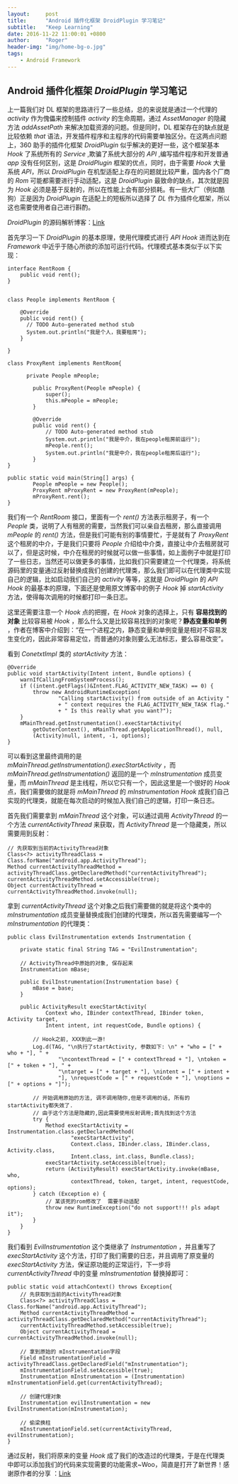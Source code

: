 ```yaml
---
layout:     post
title:      "Android 插件化框架 DroidPlugin 学习笔记"
subtitle:   "Keep Learning"
date: 2016-11-22 11:00:01 +0800
author:     "Roger"
header-img: "img/home-bg-o.jpg"
tags:
    - Android Framework
---
```

Android 插件化框架 *DroidPlugin* 学习笔记
---

上一篇我们对 DL 框架的思路进行了一些总结，总的来说就是通过一个代理的 *activity* 作为傀儡来控制插件 *activity* 的生命周期，通过 *AssetManager* 的隐藏方法 *addAssetPath* 来解决加载资源的问题。但是同时，DL 框架存在的缺点就是比较依赖 *that* 语法，开发插件程序和主程序的代码需要单独区分。在这两点问题上，360 助手的插件化框架 *DroidPlugin* 似乎解决的更好一些，这个框架基本 *Hook* 了系统所有的 *Service* ,欺骗了系统大部分的 *API* ,编写插件程序和开发普通 *app* 没有任何区别，这是 *DroidPlugin* 框架的优点，同时，由于需要 *Hook* 大量系统 *API*，所以 *DroidPlugin* 在机型适配上存在的问题就比较严重，国内各个厂商的 *Rom* 可能都需要进行手动适配，这是 *DroidPlugin* 最致命的缺点，其次就是因为 *Hook* 必须是基于反射的，所以在性能上会有部分损耗。有一些大厂（例如酷狗）正是因为 *DroidPlugin* 在适配上的短板所以选择了 *DL* 作为插件化框架，所以这也需要使用者自己进行斟酌。

*DroidPlugin* 的源码解析博客：[Link](http://weishu.me/2016/01/28/understand-plugin-framework-overview/)

首先学习一下 *DroidPlugin* 的基本原理，使用代理模式进行 *API Hook* 进而达到在 *Framework* 中近乎于随心所欲的添加可运行代码。代理模式基本类似于以下实现：

    interface RentRoom {
        public void rent();
    }


    class People implements RentRoom {

        @Override
        public void rent() {
          // TODO Auto-generated method stub
          System.out.println("我是个人，我要租房");
        }

    }

    class ProxyRent implements RentRoom{

  		  private People mPeople;

    		public ProxyRent(People mPeople) {
      			super();
      			this.mPeople = mPeople;
    		}

    		@Override
    		public void rent() {
      			// TODO Auto-generated method stub
      			System.out.println("我是中介，我在people租房前运行");
      			mPeople.rent();
      			System.out.println("我是中介，我在people租房后运行");
    		}
  	}    

    public static void main(String[] args) {
    		People mPeople = new People();
    		ProxyRent mProxyRent = new ProxyRent(mPeople);
    		mProxyRent.rent();
  	}

我们有一个 *RentRoom* 接口，里面有一个 *rent()* 方法表示租房子，有一个 *People* 类，说明了人有租房的需要，当然我们可以亲自去租房，那么直接调用 *mPeople* 的 *rent()* 方法，但是我们可能有别的事情要忙，于是就有了 *ProxyRent* 这个租房的中介，于是我们只要将 *People* 介绍给中介类，直接让中介去租房就可以了，但是这时候，中介在租房的时候就可以做一些事情，如上面例子中就是打印了一些日志，当然还可以做更多的事情，比如我们只需要建立一个代理类，将系统源码里的变量通过反射替换成我们创建的代理类，那么我们即可以在代理类中实现自己的逻辑，比如启动我们自己的 *activity* 等等，这就是 *DroidPlugin* 的 *API Hook* 的最基本的原理，下面还是使用原文博客中的例子 *Hook* 掉 *startActivity* 方法，使得每次调用的时候都打印一条日志。

这里还需要注意一个 *Hook* 点的把握，在 *Hook* 对象的选择上，只有 **容易找到的对象** 比较容易被 *Hook* ，那么什么又是比较容易找到的对象呢？**静态变量和单例** ，作者在博客中介绍到：“在一个进程之内，静态变量和单例变量是相对不容易发生变化的，因此非常容易定位，而普通的对象则要么无法标志，要么容易改变”。

看到 *ConetxtImpl* 类的 *startActivity* 方法：

    @Override
    public void startActivity(Intent intent, Bundle options) {
        warnIfCallingFromSystemProcess();
        if ((intent.getFlags()&Intent.FLAG_ACTIVITY_NEW_TASK) == 0) {
            throw new AndroidRuntimeException(
                    "Calling startActivity() from outside of an Activity "
                    + " context requires the FLAG_ACTIVITY_NEW_TASK flag."
                    + " Is this really what you want?");
        }
        mMainThread.getInstrumentation().execStartActivity(
            getOuterContext(), mMainThread.getApplicationThread(), null,
            (Activity)null, intent, -1, options);
    }

可以看到这里最终调用的是 *mMainThread.getInstrumentation().execStartActivity* ，而 *mMainThread.getInstrumentation()* 返回的是一个 *mInstrumentation* 成员变量，而 *mMainThread* 是主线程，所以它只有一个，因此这里是一个很好的 *Hook* 点，我们需要做的就是将 *mMainThread* 的 *mInstrumentation* *Hook* 成我们自己实现的代理类，就能在每次启动的时候加入我们自己的逻辑，打印一条日志。

首先我们需要拿到 *mMainThread* 这个对象，可以通过调用 *ActivityThread* 的一个方法 *currentActivityThread* 来获取，而 *ActivityThread* 是一个隐藏类，所以需要用到反射：

    // 先获取到当前的ActivityThread对象
    Class<?> activityThreadClass = Class.forName("android.app.ActivityThread");
    Method currentActivityThreadMethod = activityThreadClass.getDeclaredMethod("currentActivityThread");
    currentActivityThreadMethod.setAccessible(true);
    Object currentActivityThread = currentActivityThreadMethod.invoke(null);

拿到 *currentActivityThread* 这个对象之后我们需要做的就是将这个类中的 *mInstrumentation* 成员变量替换成我们创建的代理类，所以首先需要编写一个 *mInstrumentation* 的代理类：

    public class EvilInstrumentation extends Instrumentation {

        private static final String TAG = "EvilInstrumentation";

        // ActivityThread中原始的对象, 保存起来
        Instrumentation mBase;

        public EvilInstrumentation(Instrumentation base) {
            mBase = base;
        }

        public ActivityResult execStartActivity(
                Context who, IBinder contextThread, IBinder token, Activity target,
                Intent intent, int requestCode, Bundle options) {

            // Hook之前, XXX到此一游!
            Log.d(TAG, "\n执行了startActivity, 参数如下: \n" + "who = [" + who + "], " +
                    "\ncontextThread = [" + contextThread + "], \ntoken = [" + token + "], " +
                    "\ntarget = [" + target + "], \nintent = [" + intent +
                    "], \nrequestCode = [" + requestCode + "], \noptions = [" + options + "]");

            // 开始调用原始的方法, 调不调用随你,但是不调用的话, 所有的startActivity都失效了.
            // 由于这个方法是隐藏的,因此需要使用反射调用;首先找到这个方法
            try {
                Method execStartActivity = Instrumentation.class.getDeclaredMethod(
                        "execStartActivity",
                        Context.class, IBinder.class, IBinder.class, Activity.class,
                        Intent.class, int.class, Bundle.class);
                execStartActivity.setAccessible(true);
                return (ActivityResult) execStartActivity.invoke(mBase, who,
                        contextThread, token, target, intent, requestCode, options);
            } catch (Exception e) {
                // 某该死的rom修改了  需要手动适配
                throw new RuntimeException("do not support!!! pls adapt it");
            }
        }
    }

我们看到 *EvilInstrumentation* 这个类继承了 *Instrumentation* ，并且重写了 *execStartActivity* 这个方法，打印了我们需要的日志，并且调用了原变量的 *execStartActivity* 方法，保证原功能的正常运行，下一步将 *currentActivityThread* 中的变量 *mInstrumentation* 替换掉即可：

    public static void attachContext() throws Exception{
        // 先获取到当前的ActivityThread对象
        Class<?> activityThreadClass = Class.forName("android.app.ActivityThread");
        Method currentActivityThreadMethod = activityThreadClass.getDeclaredMethod("currentActivityThread");
        currentActivityThreadMethod.setAccessible(true);
        Object currentActivityThread = currentActivityThreadMethod.invoke(null);

        // 拿到原始的 mInstrumentation字段
        Field mInstrumentationField = activityThreadClass.getDeclaredField("mInstrumentation");
        mInstrumentationField.setAccessible(true);
        Instrumentation mInstrumentation = (Instrumentation) mInstrumentationField.get(currentActivityThread);

        // 创建代理对象
        Instrumentation evilInstrumentation = new EvilInstrumentation(mInstrumentation);

        // 偷梁换柱
        mInstrumentationField.set(currentActivityThread, evilInstrumentation);
    }

通过反射，我们将原来的变量 *Hook* 成了我们的改造过的代理类，于是在代理类中即可以添加我们的代码来实现需要的功能需求~Woo，简直是打开了新世界！感谢原作者的分享 ：[Link](http://weishu.me/2016/01/28/understand-plugin-framework-overview/) 
